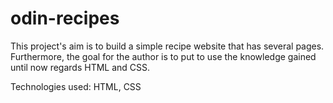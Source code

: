 # odin-recipes

This project's aim is to build a simple recipe website that has several pages. Furthermore, the goal for the author is to put to use the knowledge gained until now regards HTML and CSS.

Technologies used: HTML, CSS